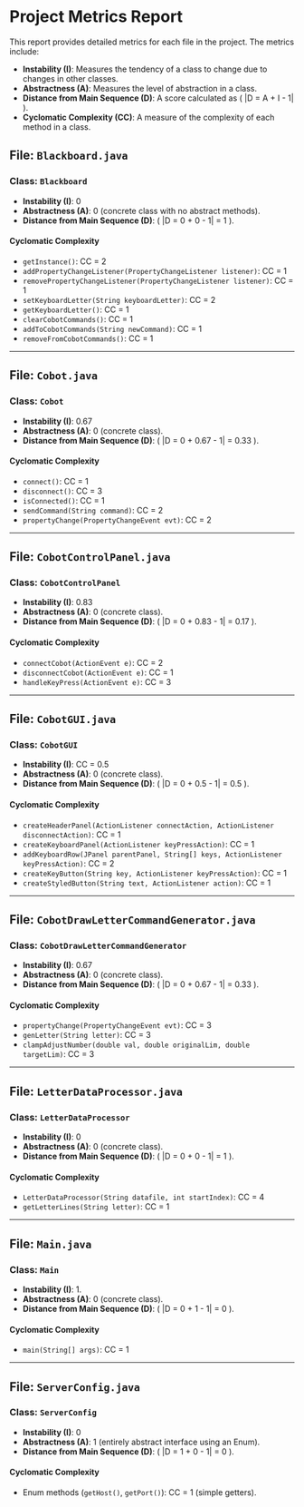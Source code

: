 # Project Metrics Report

This report provides detailed metrics for each file in the project. The metrics include:
- **Instability (I)**: Measures the tendency of a class to change due to changes in other classes.
- **Abstractness (A)**: Measures the level of abstraction in a class.
- **Distance from Main Sequence (D)**: A score calculated as \( |D = A + I - 1| \).
- **Cyclomatic Complexity (CC)**: A measure of the complexity of each method in a class.

## File: `Blackboard.java`

### Class: `Blackboard`
- **Instability (I)**: 0
- **Abstractness (A)**: 0 (concrete class with no abstract methods).
- **Distance from Main Sequence (D)**: \( |D = 0 + 0 - 1| = 1 \).

#### Cyclomatic Complexity
- `getInstance()`: CC = 2
- `addPropertyChangeListener(PropertyChangeListener listener)`: CC = 1
- `removePropertyChangeListener(PropertyChangeListener listener)`: CC = 1
- `setKeyboardLetter(String keyboardLetter)`: CC = 2
- `getKeyboardLetter()`: CC = 1
- `clearCobotCommands()`: CC = 1
- `addToCobotCommands(String newCommand)`: CC = 1
- `removeFromCobotCommands()`: CC = 1

---

## File: `Cobot.java`

### Class: `Cobot`
- **Instability (I)**: 0.67
- **Abstractness (A)**: 0 (concrete class).
- **Distance from Main Sequence (D)**: \( |D = 0 + 0.67 - 1| = 0.33 \).

#### Cyclomatic Complexity
- `connect()`: CC = 1
- `disconnect()`: CC = 3
- `isConnected()`: CC = 1
- `sendCommand(String command)`: CC = 2
- `propertyChange(PropertyChangeEvent evt)`: CC = 2

---

## File: `CobotControlPanel.java`

### Class: `CobotControlPanel`
- **Instability (I)**: 0.83
- **Abstractness (A)**: 0 (concrete class).
- **Distance from Main Sequence (D)**: \( |D = 0 + 0.83 - 1| = 0.17 \).

#### Cyclomatic Complexity
- `connectCobot(ActionEvent e)`: CC = 2
- `disconnectCobot(ActionEvent e)`: CC = 1
- `handleKeyPress(ActionEvent e)`: CC = 3

---

## File: `CobotGUI.java`

### Class: `CobotGUI`
- **Instability (I)**: CC = 0.5
- **Abstractness (A)**: 0 (concrete class).
- **Distance from Main Sequence (D)**: \( |D = 0 + 0.5 - 1| = 0.5 \).

#### Cyclomatic Complexity
- `createHeaderPanel(ActionListener connectAction, ActionListener disconnectAction)`: CC = 1
- `createKeyboardPanel(ActionListener keyPressAction)`: CC = 1
- `addKeyboardRow(JPanel parentPanel, String[] keys, ActionListener keyPressAction)`: CC = 2
- `createKeyButton(String key, ActionListener keyPressAction)`: CC = 1
- `createStyledButton(String text, ActionListener action)`: CC = 1

---

## File: `CobotDrawLetterCommandGenerator.java`

### Class: `CobotDrawLetterCommandGenerator`
- **Instability (I)**: 0.67
- **Abstractness (A)**: 0 (concrete class).
- **Distance from Main Sequence (D)**: \( |D = 0 + 0.67 - 1| = 0.33 \).

#### Cyclomatic Complexity
- `propertyChange(PropertyChangeEvent evt)`: CC = 3
- `genLetter(String letter)`: CC = 3
- `clampAdjustNumber(double val, double originalLim, double targetLim)`: CC = 3

---

## File: `LetterDataProcessor.java`

### Class: `LetterDataProcessor`
- **Instability (I)**: 0
- **Abstractness (A)**: 0 (concrete class).
- **Distance from Main Sequence (D)**: \( |D = 0 + 0 - 1| = 1 \).

#### Cyclomatic Complexity
- `LetterDataProcessor(String datafile, int startIndex)`: CC = 4
- `getLetterLines(String letter)`: CC = 1

---

## File: `Main.java`

### Class: `Main`
- **Instability (I)**: 1.
- **Abstractness (A)**: 0 (concrete class).
- **Distance from Main Sequence (D)**: \( |D = 0 + 1 - 1| = 0 \).

#### Cyclomatic Complexity
- `main(String[] args)`: CC = 1 

---

## File: `ServerConfig.java`

### Class: `ServerConfig`
- **Instability (I)**: 0 
- **Abstractness (A)**: 1 (entirely abstract interface using an Enum).
- **Distance from Main Sequence (D)**: \( |D = 1 + 0 - 1| = 0 \).

#### Cyclomatic Complexity
- Enum methods (`getHost()`, `getPort()`): CC = 1 (simple getters).

